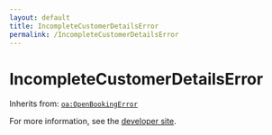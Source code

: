 ```yaml
---
layout: default
title: IncompleteCustomerDetailsError
permalink: /IncompleteCustomerDetailsError
---
```


# IncompleteCustomerDetailsError


Inherits from: [`oa:OpenBookingError`](https://openactive.io/OpenBookingError)

For more information, see the [developer site](https://developer.openactive.io/data-model/types/).